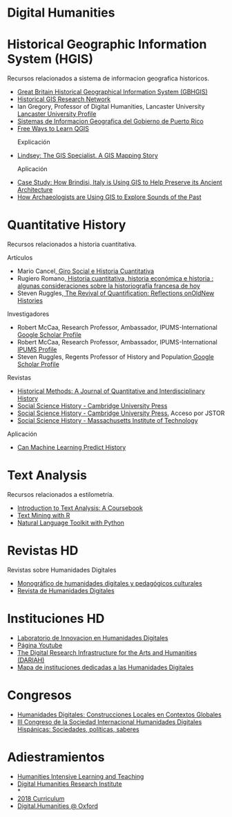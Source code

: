 # Digital Humanities

<h1>Historical Geographic Information System (HGIS)</h1>

<p>Recursos relacionados a sistema de informacion geografica historicos.</p>

<ul>
<li><a href="http://www.gbhgis.org/">Great Britain Historical Geographical Information System (GBHGIS)</a></li>
<li><a href="http://www.hgis.org.uk/">Historical GIS Research Network</a></li>
<li>Ian Gregory, Professor of Digital Humanities, Lancaster University<a href="http://www.lancaster.ac.uk/staff/gregoryi/"> Lancaster University Profile</a></li>
<li><a href="http://www2.pr.gov/agencias/gis/Pages/default.aspx">Sistemas de Informacion Geografica del Gobierno de Puerto Rico</a></li>
<li><a href="https://www.gislounge.com/free-ways-to-learn-qgis/">Free Ways to Learn QGIS</a></li></ul>

<ul>
<p>Explicación</p>
<li><a href="https://www.bolton-menk.com/books/lindsey/Lindsey.html">Lindsey: The GIS Specialist. A GIS Mapping Story</a></li></ul>

<ul>
<p>Aplicación</p>
<li><a href="https://www.gislounge.com/case-study-how-brindisi-italy-is-using-gis-to-help-preserve-its-ancient-architecture/">Case Study: How Brindisi, Italy is Using GIS to Help Preserve its Ancient Architecture</a></li>
<li><a href="https://www.gislounge.com/how-archaeologists-are-using-gis-to-explore-sounds-of-the-past/">How Archaeologists are Using GIS to Explore Sounds of the Past</a></li></ul>

<h1>Quantitative History</h1>

<p>Recursos relacionados a historia cuantitativa.</p>

Artículos
<ul>
<li>Mario Cancel,<a href="https://mariocancel.wordpress.com/2020/05/22/giro-social-e-historia-cuantitativa/"> Giro Social e Historia Cuantitativa</a></li>
<li>Rugiero Romano,<a href="https://books.openedition.org/cemca/634?lang=en#text"> Historia cuantitativa, historia económica e historia : algunas consideraciones sobre la historiografía francesa de hoy</a></li>
<li>Steven Ruggles,<a href="http://users.hist.umn.edu/~ruggles/Articles/Ruggles_Revival_of_Quantification.pdf"> The Revival of Quantification: Reflections onOldNew Histories</a></li></ul>


Investigadores
<ul>
<li>Robert McCaa, Research Professor, Ambassador, IPUMS-International<a href="https://scholar.google.com/citations?user=MMXGTRgAAAAJ&hl=es&oi=ao"> Google Scholar Profile</a></li>
<li>Robert McCaa, Research Professor, Ambassador, IPUMS-International<a href="http://users.pop.umn.edu/~rmccaa/"> IPUMS Profile</a></li>
<li>Steven Ruggles, Regents Professor of History and Population<a href="https://scholar.google.com/citations?user=nvIl0pUAAAAJ"> Google Scholar Profile</a></li></ul>

Revistas
<ul>
<li><a href="http://www.tandfonline.com/toc/vhim20/28/1">Historical Methods: A Journal of Quantitative and Interdisciplinary History</a></li>
<li><a href="https://www.cambridge.org/core/journals/social-science-history">Social Science History - Cambridge University Press</a></li>
<li><a href="https://www.jstor.org/journal/socisciehist">Social Science History - Cambridge University Press.</a> Acceso por JSTOR</li>
<li><a href="https://history.mit.edu/social-science-history">Social Science History - Massachusetts Institute of Technology</a></li></ul>

Aplicación
<ul><li><a href="https://www.livemint.com/technology/tech-news/can-machine-learning-predict-history-1560766434902.html">Can Machine Learning Predict History</a></li></ul>

<h1>Text Analysis</h1>

<p>Recursos relacionados a estilometría.</p>

<ul>
<li><a href="http://walshbr.com/textanalysiscoursebook/">Introduction to Text Analysis: A Coursebook</a></li>
<li><a href="https://www.tidytextmining.com/">Text Mining with R</a></li>
<li><a href="https://www.nltk.org/">Natural Language Toolkit with Python</a></li></ul>


<h1>Revistas HD</h1>

<p>Revistas sobre Humanidades Digitales</p>

<ul>
<li><a href="https://www.artyhum.com/monograficos/HD_PC/#p=1">Monográfico de humanidades digitales y pedagógicos culturales</a></li>
<li><a href="http://revistas.uned.es/index.php/RHD/index">Revista de Humanidades Digitales</a></li></ul>



<h1>Instituciones HD</h1>
<ul>
<li><a href="http://linhd.uned.es">Laboratorio de Innovacion en Humanidades Digitales</a></li> <li><a href="https://www.youtube.com/channel/UCzPzY-ibt3Nmd0ceU9iF0yQ/videos">Página Youtube</a></li>
<li><a href="https://www.dariah.eu/">The Digital Research Infrastructure for the Arts and Humanities (DARIAH)</a></li>
<li><a href="https://drive.google.com/open?id=1WsgZplBGmkyXMTh4MGQh3RFWiuKVV1jp&usp=sharing">Mapa de instituciones dedicadas a las Humanidades Digitales</a></li>  
</ul>

<h1>Congresos</h1>
<ul>
<li><a href="https://www.scribd.com/document/398211729/Humanidades-Digitales-Construcciones-Locales-en-Contextos-Globales">Humanidades Digitales: Construcciones Locales en Contextos Globales</a></li>
<li><a href="https://www.scribd.com/document/398211089/III-Congreso-de-la-Sociedad-Internacional-Humanidades-Digitales-Hispanicas-Sociedades-politicas-saberes">III Congreso de la Sociedad Internacional Humanidades Digitales Hispánicas: Sociedades, políticas, saberes</a></li>
</ul>

<h1>Adiestramientos</h1>
<ul>
<li><a href="http://dhtraining.org/hilt/">Humanities Intensive Learning and Teaching</a></li>
<li><a href="http://dhinstitutes.org/">Digital Humanities Research Institute</a></li> 
  *<li><a href="http://archive.dhinstitutes.org/june_2018_curriculum.html">2018 Curriculum</a></li> 
<li><a href="http://digital.humanities.ox.ac.uk/">Digital.Humanities @ Oxford </a></li>  
</ul>
<!--markdown syntax-->
<!--https://daringfireball.net/projects/markdown/syntax-->
